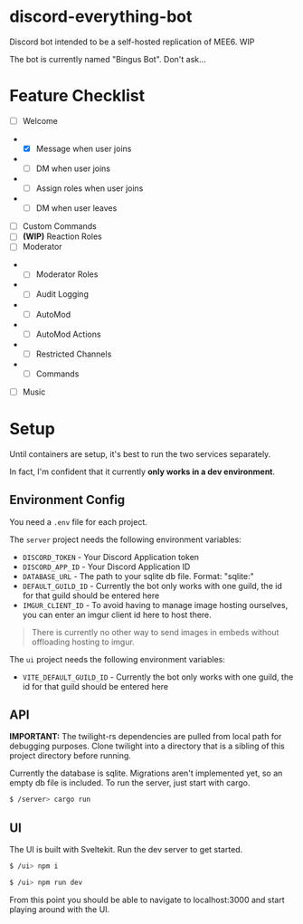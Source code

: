 # discord-everything-bot
Discord bot intended to be a self-hosted replication of MEE6. WIP

The bot is currently named "Bingus Bot". Don't ask...

# Feature Checklist

* [ ] Welcome
 - * [x] Message when user joins
 - * [ ] DM when user joins
 - * [ ] Assign roles when user joins
 - * [ ] DM when user leaves
* [ ] Custom Commands
* [ ] **(WIP)** Reaction Roles
* [ ] Moderator
 - * [ ] Moderator Roles
 - * [ ] Audit Logging
 - * [ ] AutoMod
 - * [ ] AutoMod Actions
 - * [ ] Restricted Channels
 - * [ ] Commands
* [ ] Music

# Setup
Until containers are setup, it's best to run the two services separately.

In fact, I'm confident that it currently **only works in a dev environment**.

## Environment Config
You need a `.env` file for each project.

The `server` project needs the following environment variables:
- `DISCORD_TOKEN` - Your Discord Application token
- `DISCORD_APP_ID` - Your Discord Application ID
- `DATABASE_URL` - The path to your sqlite db file. Format: "sqlite:<absolute path to file>"
- `DEFAULT_GUILD_ID` - Currently the bot only works with one guild, the id for that guild should be entered here
- `IMGUR_CLIENT_ID` - To avoid having to manage image hosting ourselves, you can enter an imgur client id here to host there.
> There is currently no other way to send images in embeds without offloading hosting to imgur.

The `ui` project needs the following environment variables:
- `VITE_DEFAULT_GUILD_ID` - Currently the bot only works with one guild, the id for that guild should be entered here

## API
**IMPORTANT:** The twilight-rs dependencies are pulled from local path for debugging purposes. Clone twilight into a directory that is a sibling of this project directory before running.

Currently the database is sqlite. Migrations aren't implemented yet, so an empty db file is included. To run the server, just start with cargo.

```bash
$ /server> cargo run
```

## UI
The UI is built with Sveltekit. Run the dev server to get started.

```bash
$ /ui> npm i

$ /ui> npm run dev
```

From this point you should be able to navigate to localhost:3000 and start playing around with the UI.
